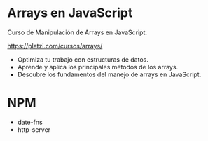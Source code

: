 # Arrays en JavaScript

Curso de Manipulación de Arrays en JavaScript.

https://platzi.com/cursos/arrays/

- Optimiza tu trabajo con estructuras de datos.
- Aprende y aplica los principales métodos de los arrays.
- Descubre los fundamentos del manejo de arrays en JavaScript.

# NPM
- date-fns
- http-server
